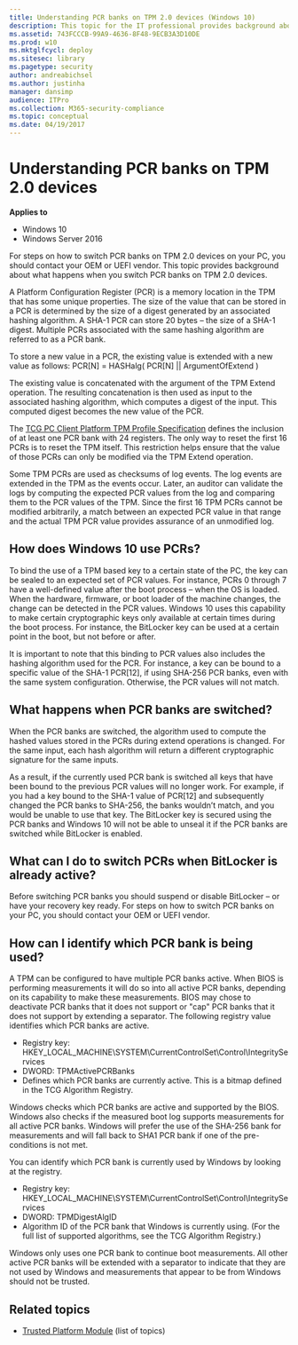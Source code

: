 ```yaml
---
title: Understanding PCR banks on TPM 2.0 devices (Windows 10)
description: This topic for the IT professional provides background about what happens when you switch PCR banks on TPM 2.0 devices. 
ms.assetid: 743FCCCB-99A9-4636-8F48-9ECB3A3D10DE
ms.prod: w10
ms.mktglfcycl: deploy
ms.sitesec: library
ms.pagetype: security
author: andreabichsel
ms.author: justinha
manager: dansimp
audience: ITPro
ms.collection: M365-security-compliance
ms.topic: conceptual
ms.date: 04/19/2017
---
```


# Understanding PCR banks on TPM 2.0 devices

**Applies to**
-   Windows 10
-   Windows Server 2016

For steps on how to switch PCR banks on TPM 2.0 devices on your PC, you should contact your OEM or UEFI vendor. This topic provides background about what happens when you switch PCR banks on TPM 2.0 devices.

A Platform Configuration Register (PCR) is a memory location in the TPM that has some unique properties. The size of the value that can be stored in a PCR is determined by the size of a digest generated by an associated hashing algorithm. A SHA-1 PCR can store 20 bytes – the size of a SHA-1 digest. Multiple PCRs associated with the same hashing algorithm are referred to as a PCR bank.

To store a new value in a PCR, the existing value is extended with a new value as follows:
PCR\[N\] = HASHalg( PCR\[N\] || ArgumentOfExtend )

The existing value is concatenated with the argument of the TPM Extend operation. The resulting concatenation is then used as input to the associated hashing algorithm, which computes a digest of the input. This computed digest becomes the new value of the PCR.

The [TCG PC Client Platform TPM Profile Specification](http://www.trustedcomputinggroup.org/pc-client-platform-tpm-profile-ptp-specification/) defines the inclusion of at least one PCR bank with 24 registers. The only way to reset the first 16 PCRs is to reset the TPM itself. This restriction helps ensure that the value of those PCRs can only be modified via the TPM Extend operation.

Some TPM PCRs are used as checksums of log events. The log events are extended in the TPM as the events occur. Later, an auditor can validate the logs by computing the expected PCR values from the log and comparing them to the PCR values of the TPM. Since the first 16 TPM PCRs cannot be modified arbitrarily, a match between an expected PCR value in that range and the actual TPM PCR value provides assurance of an unmodified log.

## How does Windows 10 use PCRs?

To bind the use of a TPM based key to a certain state of the PC, the key can be sealed to an expected set of PCR values. For instance, PCRs 0 through 7 have a well-defined value after the boot process – when the OS is loaded. When the hardware, firmware, or boot loader of the machine changes, the change can be detected in the PCR values. Windows 10 uses this capability to make certain cryptographic keys only available at certain times during the boot process. For instance, the BitLocker key can be used at a certain point in the boot, but not before or after.

It is important to note that this binding to PCR values also includes the hashing algorithm used for the PCR. For instance, a key can be bound to a specific value of the SHA-1 PCR\[12\], if using SHA-256 PCR banks, even with the same system configuration. Otherwise, the PCR values will not match.

## What happens when PCR banks are switched?

When the PCR banks are switched, the algorithm used to compute the hashed values stored in the PCRs during extend operations is changed. For the same input, each hash algorithm will return a different cryptographic signature for the same inputs.

As a result, if the currently used PCR bank is switched all keys that have been bound to the previous PCR values will no longer work. For example, if you had a key bound to the SHA-1 value of PCR\[12\] and subsequently changed the PCR banks to SHA-256, the banks wouldn’t match, and you would be unable to use that key. The BitLocker key is secured using the PCR banks and Windows 10 will not be able to unseal it if the PCR banks are switched while BitLocker is enabled.

## What can I do to switch PCRs when BitLocker is already active?

Before switching PCR banks you should suspend or disable BitLocker – or have your recovery key ready. For steps on how to switch PCR banks on your PC, you should contact your OEM or UEFI vendor.

## How can I identify which PCR bank is being used?

A TPM can be configured to have multiple PCR banks active. When BIOS is performing measurements it will do so into all active PCR banks, depending on its capability to make these measurements. BIOS may chose to deactivate PCR banks that it does not support or "cap" PCR banks that it does not support by extending a separator. The following registry value identifies which PCR banks are active.

- Registry key: HKEY_LOCAL_MACHINE\SYSTEM\CurrentControlSet\Control\IntegrityServices<br>
- DWORD: TPMActivePCRBanks<br>
- Defines which PCR banks are currently active. This is a bitmap defined in the TCG Algorithm Registry.<br>

Windows checks which PCR banks are active and supported by the BIOS. Windows also checks if the measured boot log supports measurements for all active PCR banks. Windows will prefer the use of the SHA-256 bank for measurements and will fall back to SHA1 PCR bank if one of the pre-conditions is not met.

You can identify which PCR bank is currently used by Windows by looking at the registry.

- Registry key: HKEY_LOCAL_MACHINE\SYSTEM\CurrentControlSet\Control\IntegrityServices<br>
- DWORD: TPMDigestAlgID<br>
- Algorithm ID of the PCR bank that Windows is currently using. (For the full list of supported algorithms, see the TCG Algorithm Registry.)<br>

Windows only uses one PCR bank to continue boot measurements. All other active PCR banks will be extended with a separator to indicate that they are not used by Windows and measurements that appear to be from Windows should not be trusted.

## Related topics

- [Trusted Platform Module](trusted-platform-module-top-node.md) (list of topics)
